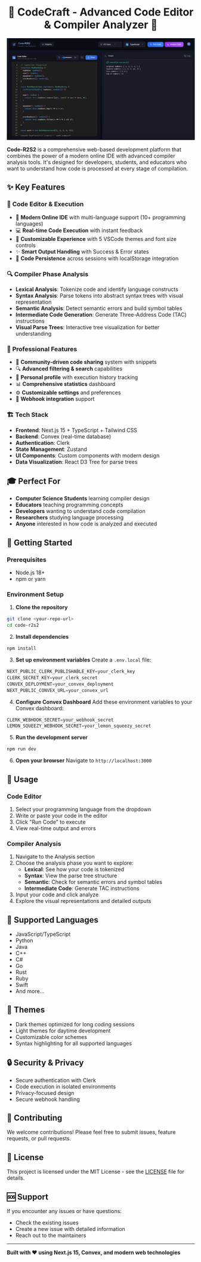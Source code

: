 <h1 align="center">🚀 CodeCraft - Advanced Code Editor & Compiler Analyzer 🚀</h1>

![Demo App](/public/screenshot-for-readme.png)

**Code-R2S2** is a comprehensive web-based development platform that combines the power of a modern online IDE with advanced compiler analysis tools. It's designed for developers, students, and educators who want to understand how code is processed at every stage of compilation.

## ✨ Key Features

### 🎯 **Code Editor & Execution**
- 🚀 **Modern Online IDE** with multi-language support (10+ programming languages)
- 💻 **Real-time Code Execution** with instant feedback
- 🎨 **Customizable Experience** with 5 VSCode themes and font size controls
- ✨ **Smart Output Handling** with Success & Error states
- 🔄 **Code Persistence** across sessions with localStorage integration

### 🔍 **Compiler Phase Analysis**
- **Lexical Analysis**: Tokenize code and identify language constructs
- **Syntax Analysis**: Parse tokens into abstract syntax trees with visual representation
- **Semantic Analysis**: Detect semantic errors and build symbol tables
- **Intermediate Code Generation**: Generate Three-Address Code (TAC) instructions
- **Visual Parse Trees**: Interactive tree visualization for better understanding

### 💎 **Professional Features**
- 🤝 **Community-driven code sharing** system with snippets
- 🔍 **Advanced filtering & search** capabilities
- 👤 **Personal profile** with execution history tracking
- 📊 **Comprehensive statistics** dashboard
- ⚙️ **Customizable settings** and preferences
- 🔗 **Webhook integration** support

### 🏗️ **Tech Stack**
- **Frontend**: Next.js 15 + TypeScript + Tailwind CSS
- **Backend**: Convex (real-time database)
- **Authentication**: Clerk
- **State Management**: Zustand
- **UI Components**: Custom components with modern design
- **Data Visualization**: React D3 Tree for parse trees

## 🎓 **Perfect For**
- **Computer Science Students** learning compiler design
- **Educators** teaching programming concepts
- **Developers** wanting to understand code compilation
- **Researchers** studying language processing
- **Anyone** interested in how code is analyzed and executed

## 🚀 **Getting Started**

### Prerequisites
- Node.js 18+ 
- npm or yarn

### Environment Setup

1. **Clone the repository**
```bash
git clone <your-repo-url>
cd code-r2s2
```

2. **Install dependencies**
```bash
npm install
```

3. **Set up environment variables**
Create a `.env.local` file:
```js
NEXT_PUBLIC_CLERK_PUBLISHABLE_KEY=your_clerk_key
CLERK_SECRET_KEY=your_clerk_secret
CONVEX_DEPLOYMENT=your_convex_deployment
NEXT_PUBLIC_CONVEX_URL=your_convex_url
```

4. **Configure Convex Dashboard**
Add these environment variables to your Convex dashboard:
```js
CLERK_WEBHOOK_SECRET=your_webhook_secret
LEMON_SQUEEZY_WEBHOOK_SECRET=your_lemon_squeezy_secret
```

5. **Run the development server**
```bash
npm run dev
```

6. **Open your browser**
Navigate to `http://localhost:3000`

## 🔧 **Usage**

### **Code Editor**
1. Select your programming language from the dropdown
2. Write or paste your code in the editor
3. Click "Run Code" to execute
4. View real-time output and errors

### **Compiler Analysis**
1. Navigate to the Analysis section
2. Choose the analysis phase you want to explore:
   - **Lexical**: See how your code is tokenized
   - **Syntax**: View the parse tree structure
   - **Semantic**: Check for semantic errors and symbol tables
   - **Intermediate Code**: Generate TAC instructions
3. Input your code and click analyze
4. Explore the visual representations and detailed outputs

## 📱 **Supported Languages**
- JavaScript/TypeScript
- Python
- Java
- C++
- C#
- Go
- Rust
- Ruby
- Swift
- And more...

## 🎨 **Themes**
- Dark themes optimized for long coding sessions
- Light themes for daytime development
- Customizable color schemes
- Syntax highlighting for all supported languages

## 🔒 **Security & Privacy**
- Secure authentication with Clerk
- Code execution in isolated environments
- Privacy-focused design
- Secure webhook handling

## 🤝 **Contributing**
We welcome contributions! Please feel free to submit issues, feature requests, or pull requests.

## 📄 **License**
This project is licensed under the MIT License - see the [LICENSE](LICENSE) file for details.

## 🆘 **Support**
If you encounter any issues or have questions:
- Check the existing issues
- Create a new issue with detailed information
- Reach out to the maintainers

---

**Built with ❤️ using Next.js 15, Convex, and modern web technologies**
